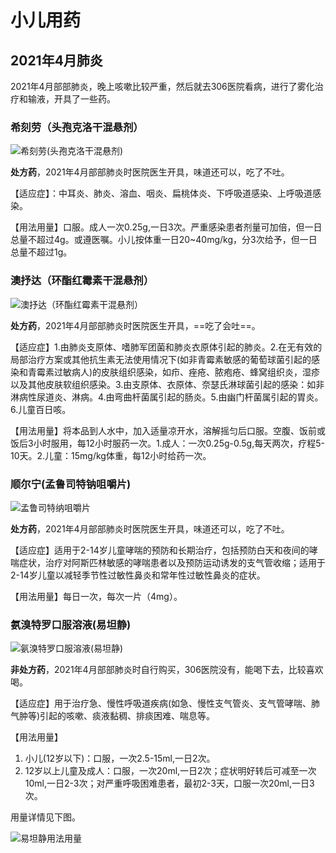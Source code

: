 # 小儿用药

## 2021年4月肺炎

2021年4月部部肺炎，晚上咳嗽比较严重，然后就去306医院看病，进行了雾化治疗和输液，开具了一些药。

### 希刻劳（头孢克洛干混悬剂）

![希刻劳(头孢克洛干混悬剂)](https://img.imgdb.cn/item/607d4ce28322e6675c3f10d0.jpg)

**处方药**，2021年4月部部肺炎时医院医生开具，味道还可以，吃了不吐。

【适应症】：中耳炎、肺炎、溶血、咽炎、扁桃体炎、下呼吸道感染、上呼吸道感染。

【用法用量】口服。成人一次0.25g,一日3次。严重感染患者剂量可加倍，但一日总量不超过4g。或遵医嘱。小儿按体重一日20~40mg/kg，分3次给予，但一日总量不超过1g。

### 澳抒达（环酯红霉素干混悬剂）

![澳抒达（环酯红霉素干混悬剂）](https://img.imgdb.cn/item/607d4ddb8322e6675c41608f.jpg)

**处方药**，2021年4月部部肺炎时医院医生开具，==吃了会吐==。

【适应症】1.由肺炎支原体、嗜肺军团菌和肺炎衣原体引起的肺炎。2.在无有效的局部治疗方案或其他抗生素无法使用情况下(如非青霉素敏感的葡萄球菌引起的感染和青霉素过敏病人)的皮肤组织感染，如疖、痤疮、脓疱疮、蜂窝组织炎，湿疹以及其他皮肤软组织感染。3.由支原体、衣原体、奈瑟氏淋球菌引起的感染：如非淋病性尿道炎、淋病。4.由弯曲杆菌属引起的肠炎。5.由幽门杆菌属引起的胃炎。6.儿童百日咳。

【用法用量】将本品到人水中，加入适量凉开水，溶解摇匀后口服。空腹、饭前或饭后3小时服用，每12小时服药一次。1.成人：一次0.25g-0.5g,每天两次，疗程5-10天。2.儿童：15mg/kg体重，每12小时给药一次。

### 顺尔宁(孟鲁司特钠咀嚼片)

![孟鲁司特纳咀嚼片](https://img.imgdb.cn/item/607d54998322e6675c4e4498.jpg)

**处方药**，2021年4月部部肺炎时医院医生开具，味道还可以，吃了不吐。

【适应症】适用于2-14岁儿童哮喘的预防和长期治疗，包括预防白天和夜间的哮喘症状，治疗对阿斯匹林敏感的哮喘患者以及预防运动诱发的支气管收缩；适用于2-14岁儿童以减轻季节性过敏性鼻炎和常年性过敏性鼻炎的症状。

【用法用量】每日一次，每次一片（4mg）。

### 氨溴特罗口服溶液(易坦静)

![氨溴特罗口服溶液(易坦静)](https://img.imgdb.cn/item/607d57d58322e6675c5403a0.jpg)

**非处方药**，2021年4月部部肺炎时自行购买，306医院没有，能喝下去，比较喜欢喝。

【适应症】用于治疗急、慢性呼吸道疾病(如急、慢性支气管炎、支气管哮喘、肺气肿等)引起的咳嗽、痰液黏稠、排痰困难、喘息等。

【用法用量】

1. 小儿(12岁以下)：口服，一次2.5-15ml,一日2次。
2. 12岁以上儿童及成人：口服，一次20ml,一日2次；症状明好转后可减至一次10ml,一日2-3次；对严重呼吸困难患者，最初2-3天，口服一次20ml,一日3次。

用量详情见下图。

![易坦静用法用量](https://img.imgdb.cn/item/607d58688322e6675c550fff.jpg)